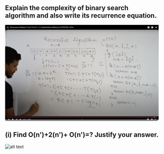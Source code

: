 ## Explain the complexity of binary search algorithm and also write its recurrence equation.
![alt text](image.png)

## (i) Find O(n')+2(n')+ O(n')=? Justify your answer.
![alt text](<Screenshot 2025-03-03 at 12.57.50 AM.png>)